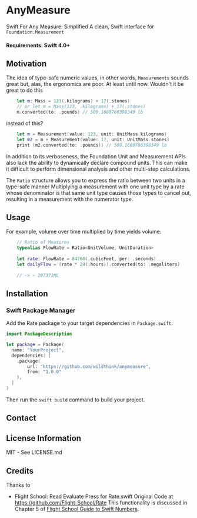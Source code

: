 # AnyMeasure

Swift For Any Measure: Simplified
A clean, Swift interface for `Foundation.Measurement`

#### Requirements: Swift 4.0+

## Motivation

The idea of type-safe numeric values, in other words, `Measurements`
sounds great but, alas, the ergonomics are poor. At least until
now. Wouldn't it be great to do this


```swift
    let m: Mass = 123(.kilograms) + 17(.stones)
    // or let m = Mass(123, .kilograms) + 17(.stones)
    m.converted(to: .pounds) // 509.1688786398349 lb
```

instead of this?

```swift
    let m = Measurement(value: 123, unit: UnitMass.kilograms)
    let m2 = m + Measurement(value: 17, unit: UnitMass.stones)
    print (m2.converted(to: .pounds)) // 509.1688786398349 lb
```

In addition to its verboseness, the Foundation Unit and Measurement
APIs also lack the ability to dynamically declare compound units.
This can make it difficult to perform dimensional analysis
and other multi-step calculations.

The `Ratio` structure allows you to express the ratio
between two units in a type-safe manner
Multiplying a measurement with one unit type by a rate
whose denominator is that same unit type causes those types to cancel out,
resulting in a measurement with the numerator type.

## Usage

For example, volume over time multiplied by time yields volume:

```swift
    // Ratio of Measures
    typealias FlowRate = Ratio<UnitVolume, UnitDuration>
    
    let rate: FlowRate = 84760(.cubicFeet, per: .seconds)
    let dailyFlow = (rate * 24(.hours)).converted(to: .megaliters)
        
    // -> ~ 207371ML
```

## Installation

### Swift Package Manager

Add the Rate package to your target dependencies in `Package.swift`:

```swift
import PackageDescription

let package = Package(
  name: "YourProject",
  dependencies: [
    .package(
        url: "https://github.com/wildthink/anymeasure",
        from: "1.0.0"
    ),
  ]
)
```

Then run the `swift build` command to build your project.

## Contact

## License Information

MIT - See LICENSE.md

## Credits
Thanks to
- Flight School: Read Evaluate Press for Rate.swift
    Original Code at https://github.com/Flight-School/Rate
    This functionality is discussed in Chapter 5 of
    [Flight School Guide to Swift Numbers](https://flight.school/books/numbers).
